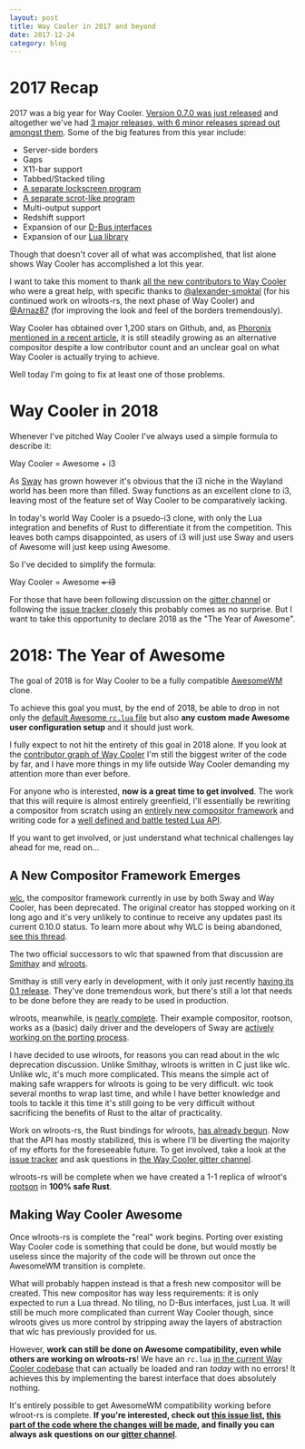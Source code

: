 ```yaml
---
layout: post
title: Way Cooler in 2017 and beyond
date: 2017-12-24
category: blog
---
```


# 2017 Recap
2017 was a big year for Way Cooler. [Version 0.7.0 was just released](https://github.com/way-cooler/way-cooler/releases/tag/v0.7.0) and altogether we've had [3 major releases, with 6 minor releases spread out amongst them](https://github.com/way-cooler/way-cooler/releases). Some of the big features from this year include:
* Server-side borders
* Gaps
* X11-bar support
* Tabbed/Stacked tiling
* [A separate lockscreen program](https://github.com/way-cooler/way-cooler-lock)
* [A separate scrot-like program](https://github.com/way-cooler/way-cooler-grab)
* Multi-output support
* Redshift support
* Expansion of our [D-Bus interfaces](http://way-cooler.org/docs/d-bus)
* Expansion of our [Lua library](http://way-cooler.org/docs/lua)

Though that doesn't cover all of what was accomplished, that list alone shows Way Cooler has accomplished a lot this year. 

I want to take this moment to thank [all the new contributors to Way Cooler](https://github.com/way-cooler/way-cooler/graphs/contributors) who were a great help, with specific thanks to  [@alexander-smoktal](https://github.com/alexander-smoktal) (for his continued work on wlroots-rs, the next phase of Way Cooler) and [@Arnaz87](https://github.com/Arnaz87) (for improving the look and feel of the borders tremendously).

Way Cooler has obtained over 1,200 stars on Github, and, as [Phoronix mentioned in a recent article](https://www.phoronix.com/scan.php?page=news_item&px=Way-Cooler-2017), it is still steadily growing as an alternative compositor despite a low contributor count and an unclear goal on what Way Cooler is actually trying to achieve.

Well today I'm going to fix at least one of those problems.

# Way Cooler in 2018
Whenever I've pitched Way Cooler I've always used a simple formula to describe it:

Way Cooler = Awesome + i3

As [Sway](http://swaywm.org) has grown however it's obvious that the i3 niche in the Wayland world has been more than filled. Sway functions as an excellent clone to i3, leaving most of the feature set of Way Cooler to be comparatively lacking.

In today's world Way Cooler is a psuedo-i3 clone, with only the Lua integration and benefits of Rust to differentiate it from the competition. This leaves both camps disappointed, as users of i3 will just use Sway and users of Awesome will just keep using Awesome.

So I've decided to simplify the formula:

Way Cooler = Awesome ~~+ i3~~

For those that have been following discussion on the [gitter channel](https://gitter.im/way-cooler/way-cooler) or following the [issue tracker closely](https://github.com/way-cooler/way-cooler/issues) this probably comes as no surprise. But I want to take this opportunity to declare 2018 as the "The Year of Awesome".

# 2018: The Year of Awesome

The goal of 2018 is for Way Cooler to be a fully compatible [AwesomeWM](https://awesomewm.org/) clone.

To achieve this goal you must, by the end of 2018, be able to drop in not only the [default Awesome `rc.lua` file](https://github.com/awesomeWM/awesome/blob/master/awesomerc.lua) but also **any custom made Awesome user configuration setup** and it should just work.

I fully expect to not hit the entirety of this goal in 2018 alone. If you look at the [contributor graph of Way Cooler](https://github.com/way-cooler/way-cooler/graphs/contributors) I'm still the biggest writer of the code by far, and I have more things in my life outside Way Cooler demanding my attention more than ever before.

For anyone who is interested, **now is a great time to get involved**. The work that this will require is almost entirely greenfield, I'll essentially be rewriting a compositor from scratch using an [entirely new compositor framework](https://github.com/swaywm/wlroots) and writing code for a [well defined and battle tested Lua API](https://awesomewm.org/doc/api/).

If you want to get involved, or just understand what technical challenges lay ahead for me, read on...

## A New Compositor Framework Emerges
[wlc](https://github.com/Cloudef/wlc), the compositor framework currently in use by both Sway and Way Cooler, has been deprecated. The original creator has stopped working on it long ago and it's very unlikely to continue to receive any updates past its current 0.10.0 status. To learn more about why WLC is being abandoned, [see this thread](https://github.com/way-cooler/way-cooler/issues/248).

The two official successors to wlc that spawned from that discussion are [Smithay](https://github.com/Smithay/smithay) and [wlroots](https://github.com/swaywm/wlroots).

Smithay is still very early in development, with it only just recently [having its 0.1 release](https://smithay.github.io/smithay-v-0-1.html). They've done tremendous work, but there's still a lot that needs to be done before they are ready to be used in production.

wlroots, meanwhile, is [nearly complete](https://github.com/swaywm/sway/issues/1390). Their example compositor, rootson, works as a (basic) daily driver and the developers of Sway are [actively working on the porting process](https://github.com/swaywm/sway/issues/1390).

I have decided to use wlroots, for reasons you can read about in the wlc deprecation discussion. Unlike Smithay, wlroots is written in C just like wlc. Unlike wlc, it's much more complicated. This means the simple act of making safe wrappers for wlroots is going to be very difficult. wlc took several months to wrap last time, and while I have better knowledge and tools to tackle it this time it's still going to be very difficult without sacrificing the benefits of Rust to the altar of practicality.

Work on wlroots-rs, the Rust bindings for wlroots, [has already begun](https://github.com/swaywm/wlroots-rs). Now that the API has mostly stabilized, this is where I'll be diverting the majority of my efforts for the foreseeable future. To get involved, take a look at the [issue tracker](https://github.com/swaywm/wlroots-rs/issues) and ask questions in [the Way Cooler gitter channel](https://gitter.im/way-cooler/way-cooler).

wlroots-rs will be complete when we have created a 1-1 replica of wlroot's [rootson](https://github.com/swaywm/wlroots/tree/master/rootston) in **100% safe Rust**.

## Making Way Cooler Awesome
Once wlroots-rs is complete the "real" work begins. Porting over existing Way Cooler code is something that could be done, but would mostly be useless since the majority of the code will be thrown out once the AwesomeWM transition is complete.

What will probably happen instead is that a fresh new compositor will be created. This new compositor has way less requirements: it is only expected to run a Lua thread. No tiling, no D-Bus interfaces, just Lua. It will still be much more complicated than current Way Cooler though, since wlroots gives us more control by stripping away the layers of abstraction that wlc has previously provided for us.

However, **work can still be done on Awesome compatibility, even while others are working on wlroots-rs**! We have an `rc.lua` [in the current Way Cooler codebase](https://github.com/way-cooler/way-cooler/blob/master/config/rc.lua) that can actually be loaded and ran _today_ with no errors! It achieves this by implementing the barest interface that does absolutely nothing.

It's entirely possible to get AwesomeWM compatibility working before wlroot-rs is complete. **If you're interested, check out [this issue list](https://github.com/way-cooler/way-cooler/issues?q=is%3Aissue+is%3Aopen+label%3AAwesome), [this part of the code where the changes will be made](https://github.com/way-cooler/way-cooler/tree/master/src/awesome), and finally you can always ask questions on our [gitter channel](https://gitter.im/way-cooler/way-cooler)**.

